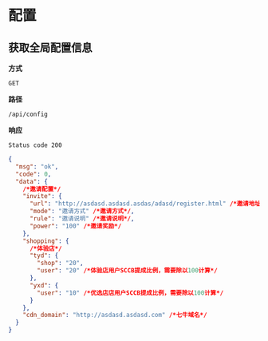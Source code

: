# 配置

## 获取全局配置信息

**方式**

`GET`

**路径**

`/api/config`

**响应**

`Status code 200`

```json
{
  "msg": "ok",
  "code": 0,
  "data": {
    /*邀请配置*/
    "invite": {
      "url": "http://asdasd.asdasd.asdas/adasd/register.html" /*邀请地址*/,
      "mode": "邀请方式" /*邀请方式*/,
      "rule": "邀请说明" /*邀请说明*/,
      "power": "100" /*邀请奖励*/
    },
    "shopping": {
      /*体验店*/
      "tyd": {
        "shop": "20",
        "user": "20" /*体验店用户SCCB提成比例，需要除以100计算*/
      },
      "yxd": {
        "user": "10" /*优选店店用户SCCB提成比例，需要除以100计算*/
      }
    },
    "cdn_domain": "http://asdasd.asdasd.com" /*七牛域名*/
  }
}
```
